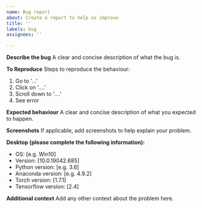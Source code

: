 ```yaml
---
name: Bug report
about: Create a report to help us improve
title: ''
labels: bug
assignees: ''

---
```


**Describe the bug**
A clear and concise description of what the bug is.

**To Reproduce**
Steps to reproduce the behaviour:
1. Go to '...'
2. Click on '....'
3. Scroll down to '....'
4. See error

**Expected behaviour**
A clear and concise description of what you expected to happen.

**Screenshots**
If applicable, add screenshots to help explain your problem.

**Desktop (please complete the following information):**
 - OS: [e.g. Win10]
 - Version: [10.0.19042.685]
 - Python version: [e.g. 3.6]
 - Anaconda version: [e.g. 4.9.2]
 - Torch version: [1.7.1]
 - Tensorflow version: [2.4]

**Additional context**
Add any other context about the problem here.
